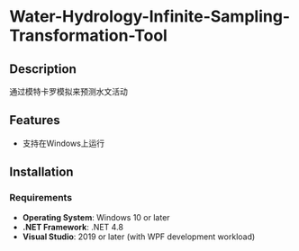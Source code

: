 # Water-Hydrology-Infinite-Sampling-Transformation-Tool

## Description
通过模特卡罗模拟来预测水文活动

## Features
- 支持在Windows上运行


## Installation
### Requirements
- **Operating System**: Windows 10 or later
- **.NET Framework**: .NET 4.8
- **Visual Studio**: 2019 or later (with WPF development workload)
